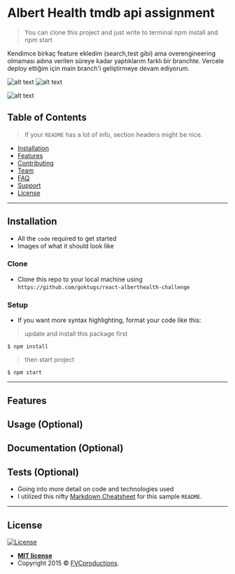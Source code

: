 # Albert Health tmdb api assignment

> You can clone this project and just write to terminal npm install and npm start

Kendimce birkaç feature ekledim (search,test gibi) ama overengineering olmaması adına verilen süreye kadar yaptıklarım farklı bir branchte.
Vercele deploy ettiğim için main branch'i geliştirmeye devam ediyorum.

![alt text](https://i.hizliresim.com/ql3ijdj.png)
![alt text](https://i.hizliresim.com/2x31mav.png)

![alt text](https://i.hizliresim.com/q8veuh8.png)

## Table of Contents

> If your `README` has a lot of info, section headers might be nice.

- [Installation](#installation)
- [Features](#features)
- [Contributing](#contributing)
- [Team](#team)
- [FAQ](#faq)
- [Support](#support)
- [License](#license)


---

## Installation

- All the `code` required to get started
- Images of what it should look like

### Clone

- Clone this repo to your local machine using `https://github.com/goktugs/react-alberthealth-challenge`

### Setup

- If you want more syntax highlighting, format your code like this:

> update and install this package first

```shell
$ npm install

```

> then start project

```shell
$ npm start

```


---

## Features
## Usage (Optional)
## Documentation (Optional)
## Tests (Optional)

- Going into more detail on code and technologies used
- I utilized this nifty <a href="https://github.com/adam-p/markdown-here/wiki/Markdown-Cheatsheet" target="_blank">Markdown Cheatsheet</a> for this sample `README`.

---


## License

[![License](http://img.shields.io/:license-mit-blue.svg?style=flat-square)](http://badges.mit-license.org)

- **[MIT license](http://opensource.org/licenses/mit-license.php)**
- Copyright 2015 © <a href="http://fvcproductions.com" target="_blank">FVCproductions</a>.
